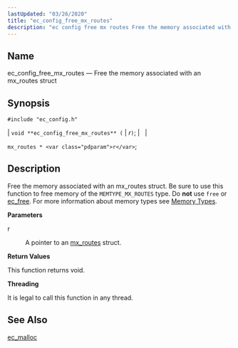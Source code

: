 ```yaml
---
lastUpdated: "03/26/2020"
title: "ec_config_free_mx_routes"
description: "ec config free mx routes Free the memory associated with an mx routes struct void ec config free mx routes r mx routes r Free the memory associated with an mx routes struct Be sure to use this function to free memory of the MEMTYPE MX ROUTES type Do not..."
---
```


<a name="apis.ec_config_free_mx_routes"></a> 
## Name

ec_config_free_mx_routes — Free the memory associated with an mx_routes struct

## Synopsis

`#include "ec_config.h"`

| `void **ec_config_free_mx_routes** (` | <var class="pdparam">r</var>`)`; |   |

`mx_routes * <var class="pdparam">r</var>`;<a name="idp57687072"></a> 
## Description

Free the memory associated with an mx_routes struct. Be sure to use this function to free memory of the `MEMTYPE_MX_ROUTES` type. Do **not** use `free` or [ec_free](/momentum/3/3-api/apis-ec-free). For more information about memory types see [Memory Types](/momentum/3/3-api/arch-primary-apis#arch.memory.types).

**<a name="idp57691472"></a> Parameters**

<dl class="variablelist">

<dt>r</dt>

<dd>

A pointer to an [mx_routes](/momentum/3/3-api/structs-mx-routes) struct.

</dd>

</dl>

**<a name="idp57694912"></a> Return Values**

This function returns void.

**<a name="idp57695824"></a> Threading**

It is legal to call this function in any thread.

<a name="idp57697248"></a> 
## See Also

[ec_malloc](/momentum/3/3-api/apis-ec-malloc)